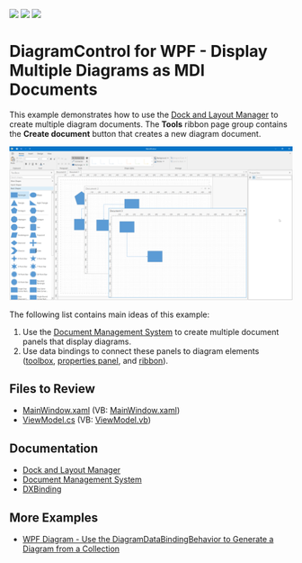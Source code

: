 <!-- default badges list -->
![](https://img.shields.io/endpoint?url=https://codecentral.devexpress.com/api/v1/VersionRange/642837868/22.2.6%2B)
[![](https://img.shields.io/badge/Open_in_DevExpress_Support_Center-FF7200?style=flat-square&logo=DevExpress&logoColor=white)](https://supportcenter.devexpress.com/ticket/details/T1167110)
[![](https://img.shields.io/badge/📖_How_to_use_DevExpress_Examples-e9f6fc?style=flat-square)](https://docs.devexpress.com/GeneralInformation/403183)
<!-- default badges end -->

# DiagramControl for WPF - Display Multiple Diagrams as MDI Documents

This example demonstrates how to use the [Dock and Layout Manager](https://docs.devexpress.com/WPF/6191/controls-and-libraries/layout-management/dock-windows) to create multiple diagram documents. The **Tools** ribbon page group contains the **Create document** button that creates a new diagram document.

![](img/wpf-diagram-mdi.png)

The following list contains main ideas of this example:

1. Use the [Document Management System](https://docs.devexpress.com/WPF/18234/mvvm-framework/services/predefined-set/document-services/document-management-system) to create multiple document panels that display diagrams.
2. Use data bindings to connect these panels to diagram elements ([toolbox](https://docs.devexpress.com/WPF/116504/controls-and-libraries/diagram-control/diagram-designer-control/shapes-panel), [properties panel](https://docs.devexpress.com/WPF/116506/controls-and-libraries/diagram-control/diagram-designer-control/properties-panel), and [ribbon](https://docs.devexpress.com/WPF/116507/controls-and-libraries/diagram-control/diagram-designer-control/ribbon)).

## Files to Review

* [MainWindow.xaml](CS/MainWindow.xaml) (VB: [MainWindow.xaml](VB/MainWindow.xaml))
* [ViewModel.cs](CS/ViewModel.cs) (VB: [ViewModel.vb](VB/ViewModel.vb))

## Documentation

* [Dock and Layout Manager](https://docs.devexpress.com/WPF/6191/controls-and-libraries/layout-management/dock-windows)
* [Document Management System](https://docs.devexpress.com/WPF/18234/mvvm-framework/services/predefined-set/document-services/document-management-system)
* [DXBinding](https://docs.devexpress.com/WPF/115770/mvvm-framework/dxbinding)

## More Examples

* [WPF Diagram - Use the DiagramDataBindingBehavior to Generate a Diagram from a Collection](https://github.com/DevExpress-Examples/wpf-diagram-use-diagramdatabindingbehavior-to-generate-diagram-from-collection#wpf-diagram---use-the-diagramdatabindingbehavior-to-generate-a-diagram-from-a-collection)
